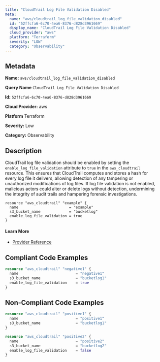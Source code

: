 ```yaml
---
title: "CloudTrail Log File Validation Disabled"
meta:
  name: "aws/cloudtrail_log_file_validation_disabled"
  id: "52ffcfa6-6c70-4ea6-8376-d828d3961669"
  display_name: "CloudTrail Log File Validation Disabled"
  cloud_provider: "aws"
  platform: "Terraform"
  severity: "LOW"
  category: "Observability"
---
```

## Metadata

**Name:** `aws/cloudtrail_log_file_validation_disabled`

**Query Name** `CloudTrail Log File Validation Disabled`

**Id:** `52ffcfa6-6c70-4ea6-8376-d828d3961669`

**Cloud Provider:** aws

**Platform** Terraform

**Severity:** Low

**Category:** Observability

## Description
CloudTrail log file validation should be enabled by setting the `enable_log_file_validation` attribute to `true` in the `aws_cloudtrail` resource. This ensures that CloudTrail computes and stores a hash for every log file it delivers, allowing detection of any tampering or unauthorized modifications of log files. If log file validation is not enabled, malicious actors could alter or delete logs without detection, undermining the integrity of audit trails and hampering forensic investigations.

```
resource "aws_cloudtrail" "example" {
  name                       = "example"
  s3_bucket_name             = "bucketlog"
  enable_log_file_validation = true
}
```

#### Learn More

 - [Provider Reference](https://registry.terraform.io/providers/hashicorp/aws/latest/docs/resources/cloudtrail#enable_log_file_validation)


## Compliant Code Examples
```terraform
resource "aws_cloudtrail" "negative1" {
  name                          = "negative1"
  s3_bucket_name                = "bucketlog1"
  enable_log_file_validation    = true
}

```
## Non-Compliant Code Examples
```terraform
resource "aws_cloudtrail" "positive1" {
  name                          = "positive1"
  s3_bucket_name                = "bucketlog1"
}

resource "aws_cloudtrail" "positive2" {
  name                          = "positive2"
  s3_bucket_name                = "bucketlog2"
  enable_log_file_validation    = false
}

```